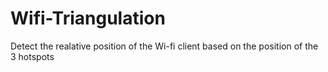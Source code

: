 # Wifi-Triangulation
Detect the realative position of the Wi-fi client based on the  position of the 3 hotspots
